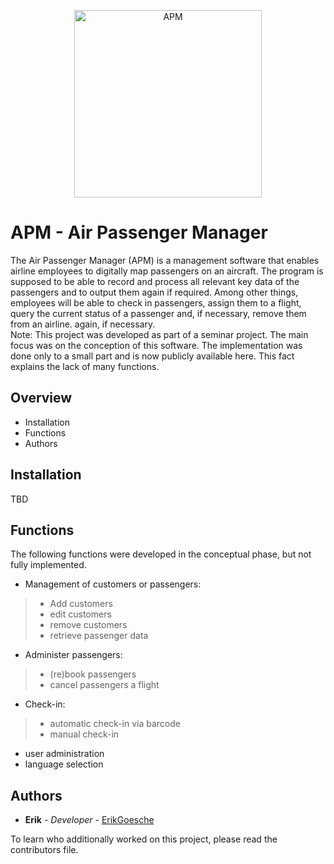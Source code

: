 <!--lint disable no-literal-urls-->
<p align="center">
    <img
      alt="APM"
      src="https://github.com/erikgoesche/apm/blob/main/Resources/apm.png"
      width="300"
    />
</p>

# APM - Air Passenger Manager
The Air Passenger Manager (APM) is a management software that enables airline employees to digitally map passengers on an aircraft. The program is supposed to be able to record and process all relevant key data of the passengers and to output them again if required. Among other things, employees will be able to check in passengers, assign them to a flight, query the current status of a passenger and, if necessary, remove them from an airline. again, if necessary.  
Note: This project was developed as part of a seminar project. The main focus was on the conception of this software. The implementation was done only to a small part and is now publicly available here. This fact explains the lack of many functions.

Overview
---------------------
 * Installation
 * Functions
 * Authors
 
 Installation
------------
TBD

 Functions
------------
The following functions were developed in the conceptual phase, but not fully implemented.
* Management of customers or passengers:
 >* Add customers
 >* edit customers
 >* remove customers
 >* retrieve passenger data
* Administer passengers:
 >* (re)book passengers
 >* cancel passengers a flight
* Check-in:
 >* automatic check-in via barcode
 >* manual check-in
* user administration
* language selection

 Authors
------------
* **Erik** - *Developer* - [ErikGoesche](https://github.com/erikgoesche)

To learn who additionally worked on this project, please read the contributors file.
